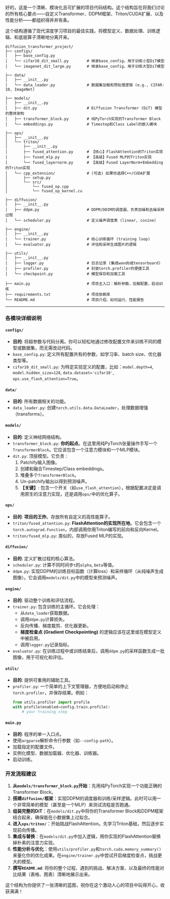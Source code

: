 好的，这是一个清晰、模块化且可扩展的项目代码结构。这个结构旨在将我们讨论的所有核心要点——自定义Transformer、DDPM框架、Triton/CUDA扩展、以及性能分析——都组织得井井有条。

这个结构遵循了现代深度学习项目的最佳实践，将模型定义、数据处理、训练逻辑、和底层算子清晰地分离开来。

```
diffusion_transformer_project/
├── configs/
│   ├── base_config.py
│   └── cifar10_dit_small.py        # 继承base_config，用于训练小型DiT模型
│   └── imagenet_dit_large.py       # 继承base_config，用于训练大型DiT模型

├── data/
│   ├── __init__.py
│   └── data_loader.py              # 数据集加载和预处理逻辑 (e.g., CIFAR-10, ImageNet)

├── models/
│   ├── __init__.py
│   ├── dit.py                      # Diffusion Transformer (DiT) 模型的整体架构
│   ├── transformer_block.py        # 纯PyTorch实现的Transformer Block
│   └── embeddings.py               # Timestep和Class Label的嵌入模块

├── ops/
│   ├── __init__.py
│   └── triton/
│       ├── __init__.py
│       ├── fused_attention.py      # 【核心】FlashAttention的Triton实现
│       ├── fused_mlp.py            # 【高级】Fused MLP的Triton实现
│       └── fused_layernorm.py      # 【高级】Fused LayerNorm+Embedding的Triton实现
│   └── cpp_extension/              # (可选) 如果你选择C++/CUDA扩展
│       ├── setup.py
│       └── src/
│           └── fused_op.cpp
│           └── fused_op_kernel.cu

├── diffusion/
│   ├── __init__.py
│   ├── ddpm.py                     # DDPM/DDIM的调度器，负责加噪和去噪采样过程
│   └── scheduler.py                # 定义噪声调度表 (linear, cosine)

├── engine/
│   ├── __init__.py
│   └── trainer.py                  # 核心训练循环 (training loop)
│   └── evaluator.py                # 评估和采样生成图片的逻辑

├── utils/
│   ├── __init__.py
│   ├── logger.py                   # 日志记录 (集成wandb或tensorboard)
│   ├── profiler.py                 # 封装torch.profiler的便捷工具
│   └── checkpoint.py               # 模型保存和加载工具

├── main.py                         # 项目主入口：解析参数，加载配置，启动训练
├── requirements.txt                # 项目依赖库
└── README.md                       # 项目介绍、如何运行、性能报告
```

---

### 各模块详细说明

#### `configs/`
*   **目的**: 将超参数与代码分离。你可以轻松地通过修改配置文件来训练不同的模型或数据集，而无需改动代码。
*   `base_config.py`: 定义所有配置共有的参数，如学习率、batch size、优化器类型等。
*   `cifar10_dit_small.py`: 为特定实验定义的配置，比如：`model.depth=4`, `model.hidden_size=128`, `data.dataset='cifar10'`, `ops.use_flash_attention=True`。

#### `data/`
*   **目的**: 所有数据相关的功能。
*   `data_loader.py`: 创建`torch.utils.data.DataLoader`，处理数据增强（transforms）。

#### `models/`
*   **目的**: 定义神经网络结构。
*   `transformer_block.py`: **你的起点**。在这里用纯PyTorch张量操作手写一个`TransformerBlock`。它应该包含一个注意力模块和一个MLP模块。
*   `dit.py`: 顶层模型。它负责：
    1.  Patchify输入图像。
    2.  创建和融合Timestep/Class embeddings。
    3.  堆叠多个`TransformerBlock`。
    4.  Un-patchify输出以得到预测噪声。
    5.  **【关键】**: 包含一个开关（如`use_flash_attention`），根据配置决定是调用原生的注意力实现，还是调用`ops/`中的优化算子。

#### `ops/`
*   **目的**: **项目的王炸**。存放所有自定义的高性能算子。
*   `triton/fused_attention.py`: **FlashAttention的实现所在地**。它会包含一个`torch.autograd.Function`，内部调用你用Triton编写的前向和反向Kernel。
*   `triton/fused_mlp.py`: 类似的，存放Fused MLP的实现。

#### `diffusion/`
*   **目的**: 定义扩散过程的核心算法。
*   `scheduler.py`: 计算不同时间步`t`的`alpha`, `beta`等值。
*   `ddpm.py`: 实现DDPM的训练目标函数（计算loss）和采样循环（从纯噪声生成图像）。它会调用`models/dit.py`中的模型来预测噪声。

#### `engine/`
*   **目的**: 驱动整个训练和评估流程。
*   `trainer.py`: 包含训练的主循环。它会处理：
    *   从`data_loader`获取数据。
    *   调用`ddpm.py`计算损失。
    *   反向传播、梯度裁剪、优化器更新。
    *   **梯度检查点 (Gradient Checkpointing)** 的逻辑应该在这里或在模型定义中被启用。
    *   调用`logger.py`记录指标。
*   `evaluator.py`: 在训练过程中或训练结束后，调用`ddpm.py`的采样函数生成一批图像，用于可视化和评估。

#### `utils/`
*   **目的**: 提供可重用的辅助工具。
*   `profiler.py`: 一个简单的上下文管理器，方便地启动和停止`torch.profiler`，并保存结果。例如：
    ```python
    from utils.profiler import profile
    with profile(enabled=config.train.profile):
        # your training step
    ```

#### `main.py`
*   **目的**: 程序的单一入口点。
*   使用`argparse`解析命令行参数（如`--config-path`）。
*   加载指定的配置文件。
*   实例化模型、数据加载器、优化器、训练器。
*   启动训练。

### 开发流程建议

1.  **从`models/transformer_block.py`开始**：先用纯PyTorch实现一个功能正确的Transformer Block。
2.  **搭建`diffusion/`框架**：实现DDPM的调度器和训练/采样逻辑。此时可以用一个非常简单的模型（甚至是一个MLP）来测试流程是否跑通。
3.  **组装完整的DiT**：在`models/dit.py`中将你的Transformer Block和DDPM框架结合起来，确保能在小数据集上过拟合。
4.  **进入`ops/triton/`**：开始挑战FlashAttention。先学习Triton基础，然后逐步实现前向传播。
5.  **集成与替换**：在`models/dit.py`中加入逻辑，用你实现的FlashAttention替换掉朴素的注意力实现。
6.  **性能分析与优化**：使用`utils/profiler.py`和`torch.cuda.memory_summary()`来量化你的优化成果。在`engine/trainer.py`中尝试开启梯度检查点，挑战更大的模型。
7.  **撰写`README.md`**: 将你的整个过程、遇到的挑战、解决方案、以及最终的性能对比结果（表格、图表）清晰地展示出来。

这个结构为你提供了一张清晰的蓝图，祝你在这个激动人心的项目中玩得开心，收获满满！